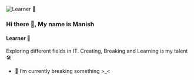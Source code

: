 ![Learner 📔](https://media.giphy.com/media/M9gbBd9nbDrOTu1Mqx/giphy.gif)
### Hi there 👋, My name is Manish
#### Learner 📔


Exploring different fields in IT.
Creating, Breaking and Learning is my talent 🛠


- 🔭 I’m currently breaking something >_<




